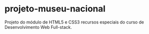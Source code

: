 # projeto-museu-nacional
Projeto do módulo de HTML5 e CSS3 recursos especiais do curso de Desenvolvimento Web Full-stack.

